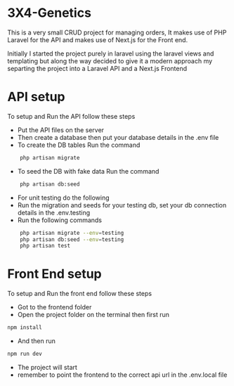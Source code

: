 # 3X4-Genetics
This is a very small CRUD project for managing orders, It makes use of PHP Laravel for the API and makes use of Next.js for the Front end.

Initially I started the project purely in laravel using the laravel views and templating but along the way decided to give it a modern approach my separting the project into a Laravel API and a Next.js Frontend


# API setup
To setup and Run the API follow these steps

- Put the API files on the server
- Then create a database then put your database details in the .env file
- To create the DB tables Run the command 
```bash 
    php artisan migrate
```  

- To seed the DB with fake data Run the command
```bash 
    php artisan db:seed
``` 

- For unit testing do the following
- Run the migration and seeds for your testing db, set your db connection details in the .env.testing
- Run the following commands
```bash 
    php artisan migrate --env=testing
    php artisan db:seed --env=testing
    php artisan test
``` 





# Front End setup
To setup and Run the front end follow these steps

- Got to the frontend folder
- Open the project folder on the terminal then first run
```bash
npm install
```
- And then run
```bash
npm run dev
```

- The project will start 
- remember to point the frontend to the correct api url in the .env.local file
